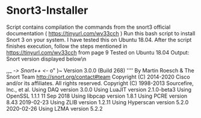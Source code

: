 # Snort3-Installer
Script contains compilation the commands from the snort3 official documentation ( https://tinyurl.com/wv33cch )
Run this bash script to install Snort 3 on your system. I have tested this on Ubuntu 18.04. After the script finishes execution, follow the steps mentioned in https://tinyurl.com/wv33cch from page 9
Tested on Ubuntu 18.04
Output:
Snort version displayed below\n

   ,,_     -*> Snort++ <*-
  o"  )~   Version 3.0.0 (Build 268)
   ''''    By Martin Roesch & The Snort Team
           http://snort.org/contact#team
           Copyright (C) 2014-2020 Cisco and/or its affiliates. All rights reserved.
           Copyright (C) 1998-2013 Sourcefire, Inc., et al.
           Using DAQ version 3.0.0
           Using LuaJIT version 2.1.0-beta3
           Using OpenSSL 1.1.1  11 Sep 2018
           Using libpcap version 1.8.1
           Using PCRE version 8.43 2019-02-23
           Using ZLIB version 1.2.11
           Using Hyperscan version 5.2.0 2020-02-26
           Using LZMA version 5.2.2

